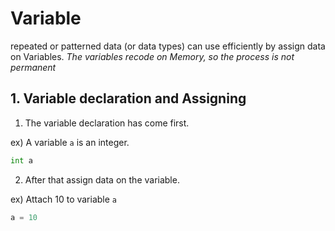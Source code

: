 # Variable
repeated or patterned data (or data types) can use efficiently by assign data on Variables. _The variables recode on Memory, so the process is not permanent_

## 1. Variable declaration and Assigning
1. The variable declaration has come first.

ex) A variable `a` is an integer.
```python
int a
```
2. After that assign data on the variable.

ex) Attach 10 to variable `a`
```python
a = 10
```